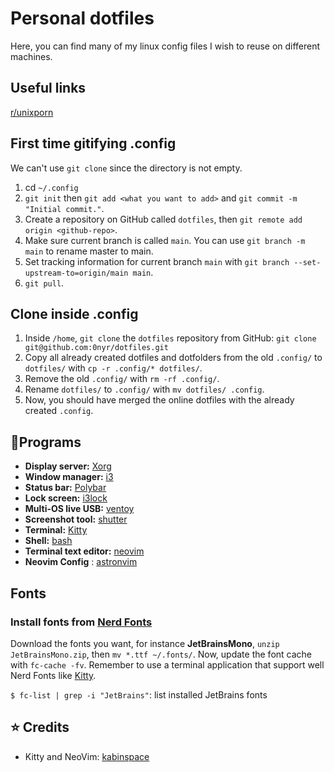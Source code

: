 # Personal dotfiles

Here, you can find many of my linux config files I wish to reuse on different machines.

## Useful links

[r/unixporn](https://www.reddit.com/r/unixporn/comments/wc7b33/i3wm_my_functional_first_rice/)

## First time gitifying .config

We can't use `git clone` since the directory is not empty.

1. cd `~/.config`
2. `git init` then `git add <what you want to add>` and `git commit -m "Initial commit."`.
3. Create a repository on GitHub called `dotfiles`, then `git remote add origin <github-repo>`.
4. Make sure current branch is called `main`. You can use `git branch -m main` to rename master to main.
5. Set tracking information for current branch `main` with `git branch --set-upstream-to=origin/main main`.
6. `git pull`.

## Clone inside .config

1. Inside `/home`, `git clone` the `dotfiles` repository from GitHub: `git clone git@github.com:0nyr/dotfiles.git`
2. Copy all already created dotfiles and dotfolders from the old `.config/` to `dotfiles/` with `cp -r .config/* dotfiles/`.
3. Remove the old `.config/` with `rm -rf .config/`.
4. Rename `dotfiles/` to `.config/` with `mv dotfiles/ .config`.
5. Now, you should have merged the online dotfiles with the already created `.config`.

## 🌱Programs

+ **Display server:** [Xorg](https://wiki.archlinux.org/title/xorg)
+ **Window manager:** [i3](https://i3wm.org/)
+ **Status bar:** [Polybar](https://github.com/polybar/polybar)
+ **Lock screen:** [i3lock](https://github.com/i3/i3lock)
+ **Multi-OS live USB:** [ventoy](https://www.ventoy.net/en/index.html)
+ **Screenshot tool:** [shutter](https://shutter-project.org/)
+ **Terminal:** [Kitty](https://github.com/kovidgoyal/kitty)
+ **Shell:** [bash](https://www.gnu.org/software/bash/)
+ **Terminal text editor:** [neovim](https://github.com/neovim/neovim)
+ **Neovim Config** : [astronvim](https://github.com/AstroNvim/AstroNvim)



## Fonts

### Install fonts from [Nerd Fonts](https://www.nerdfonts.com/#home)

Download the fonts you want, for instance **JetBrainsMono**, `unzip JetBrainsMono.zip`, then `mv *.ttf ~/.fonts/`. Now, update the font cache with `fc-cache -fv`. Remember to use a terminal application that support well Nerd Fonts like [Kitty](https://github.com/kovidgoyal/kitty).

`$ fc-list | grep -i "JetBrains"`: list installed JetBrains fonts

## ⭐️ Credits

* Kitty and NeoVim: [kabinspace](https://github.com/kabinspace)
